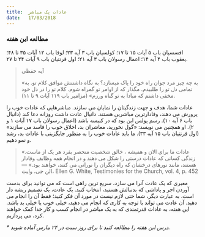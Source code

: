 ```yaml
---
title:  عادات یک مباشر
date:   17/03/2018
---
```


### مطالعه این هفته
افسسیان باب ۵ آیات ۱۵ تا ۱۷؛ کولسیان باب ۳ آیه ۲۳؛ لوقا باب ۱۲ آیات ۳۵ تا ۴۸؛ یعقوب باب ۴ آیه ۱۴؛ اعمال رسولان باب ۳ آیه ۲۱؛ اول قرنتیان باب ۹ آیات ۲۴ تا ۲۷.

> <p>آیه حفظی</p>
> «به چه چیز مرد جوان راه خود را پاک میسازد؟ به نگاه داشتنش موافق کلام تو. به تمامی دل تو را طلبیدم. مگذار که از اوامر تو گمراه شوم. کلام تو را در دل خود مخفی داشتم که مبادا به تو گناه ورزم» (مزامیر باب ۱۱۹ آیات ۹ تا ۱۱).

عادات شما، هدف و جهت زندگیتان را نمایان می سازند. مباشرهایی که عادات خوب را پرورش می دهند، وفادارترین مباشرین هستند. دانیال عادت داشت روزانه دعا کند (دانیال باب ۶ آیه ۱۰). رسم پولس این بود که در کنیسه باشد (اعمال رسولان باب ۱۷ آیات ۱ و ۲). او همچنین می نویسد: «گول نخورید، معاشران بد، اخلاق خوب را فاسد می سازند» (اول قرنتیان باب ۱۵ آیه ۳۳). ما باید عادات خوب را به منظور جایگزینی با عادات بد، رشد و نمو دهیم.

> <p></p>
> «عادات ما برای الان و همیشه ، خالق شخصیت منحصر بفرد هر یک از ماست. زندگی کسانی که عادات درستی را شکل می دهند و در انجام همه وظایف وفادار هستند، مانند نورهای درخشان که راه دیگران را نورانی می کنند، خواهند بود.» — الن جی، وایت، Ellen G. White, Testimonies for the Church, vol. 4, p. 452

معبری که یک عادت آنرا می سازد، سریع ترین راهی است که می توانید برای بدست آوردن اجر و پاداشی که بدنبالش هستید، انتخاب کنید. یک عادت، یک تصمیم ریشه دار است. به عبارت دیگر، شما حتی لازم نیست در مورد آن فکر کنید؛ فقط آن را انجام می دهید. آن عادت می تواند با توجه به کاری که انجام می دهید، خیلی خوب یا خیلی بد باشد. این هفته، به عادات قدرتمندی که به یک مباشر در انجام کسب و کار خدا کمک خواهند کرد، می پردازیم.

_* درس این هفته را مطالعه کنید تا برای روز سبت در ۲۴ مارس آماده شوید._